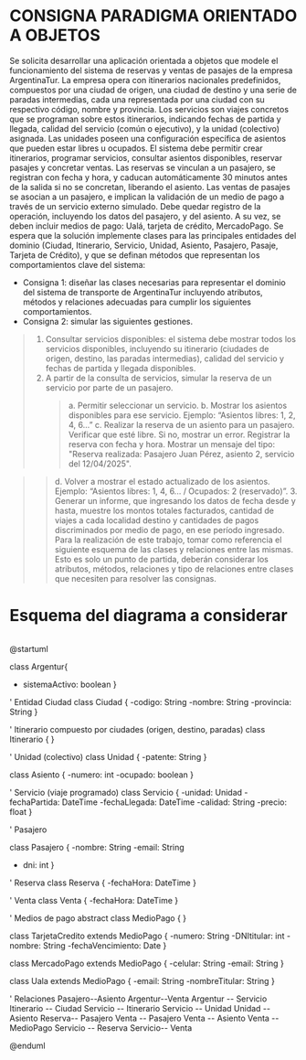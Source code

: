 # CONSIGNA PARADIGMA ORIENTADO A OBJETOS

Se solicita desarrollar una aplicación orientada a objetos que modele el funcionamiento
del sistema de reservas y ventas de pasajes de la empresa ArgentinaTur. La empresa
opera con itinerarios nacionales predefinidos, compuestos por una ciudad de origen,
una ciudad de destino y una serie de paradas intermedias, cada una representada por
una ciudad con su respectivo código, nombre y provincia. Los servicios son viajes
concretos que se programan sobre estos itinerarios, indicando fechas de partida y
llegada, calidad del servicio (común o ejecutivo), y la unidad (colectivo) asignada.
Las unidades poseen una configuración específica de asientos que pueden estar libres u
ocupados.
El sistema debe permitir crear itinerarios, programar servicios, consultar asientos
disponibles, reservar pasajes y concretar ventas. Las reservas se vinculan a un
pasajero, se registran con fecha y hora, y caducan automáticamente 30 minutos antes de
la salida si no se concretan, liberando el asiento. Las ventas de pasajes se asocian a
un pasajero, e implican la validación de un medio de pago a través de un servicio
externo simulado. Debe quedar registro de la operación, incluyendo los datos del
pasajero, y del asiento. A su vez, se deben incluir medios de pago: Ualá, tarjeta de
crédito, MercadoPago.
Se espera que la solución implemente clases para las principales entidades del dominio
(Ciudad, Itinerario, Servicio, Unidad, Asiento, Pasajero, Pasaje, Tarjeta de Crédito),
y que se definan métodos que representan los comportamientos clave del sistema:

- Consigna 1: diseñar las clases necesarias para representar el dominio del sistema de
  transporte de ArgentinaTur incluyendo atributos, métodos y relaciones adecuadas para
  cumplir los siguientes comportamientos.
- Consigna 2: simular las siguientes gestiones.

> 1.  Consultar servicios disponibles: el sistema debe mostrar todos los
>     servicios disponibles, incluyendo su itinerario (ciudades de origen,
>     destino, las paradas intermedias), calidad del servicio y fechas de
>     partida y llegada disponibles.
> 2.  A partir de la consulta de servicios, simular la reserva de un servicio
>     por parte de un pasajero.
>     > a. Permitir seleccionar un servicio.
>     > b. Mostrar los asientos disponibles para ese servicio. Ejemplo:
>     > “Asientos libres: 1, 2, 4, 6...”
>     > c. Realizar la reserva de un asiento para un pasajero. Verificar que
>     > esté libre. Si no, mostrar un error. Registrar la reserva con fecha
>     > y hora. Mostrar un mensaje del tipo: "Reserva realizada: Pasajero
>     > Juan Pérez, asiento 2, servicio del 12/04/2025".

> > d. Volver a mostrar el estado actualizado de los asientos. Ejemplo:
> > “Asientos libres: 1, 4, 6... / Ocupados: 2 (reservado)”. 3. Generar un informe, que ingresando los datos de fecha desde y hasta,
> > muestre los montos totales facturados, cantidad de viajes a cada
> > localidad destino y cantidades de pagos discriminados por medio de pago,
> > en ese período ingresado.
> > Para la realización de este trabajo, tomar como referencia el siguiente esquema de las
> > clases y relaciones entre las mismas. Esto es solo un punto de partida, deberán
> > considerar los atributos, métodos, relaciones y tipo de relaciones entre clases que
> > necesiten para resolver las consignas.

# Esquema del diagrama a considerar

```

```

@startuml

class Argentur{

- sistemaActivo: boolean
  }

' Entidad Ciudad
class Ciudad {
-codigo: String
-nombre: String
-provincia: String
}

' Itinerario compuesto por ciudades (origen, destino, paradas)
class Itinerario {
}

' Unidad (colectivo)
class Unidad {
-patente: String
}

class Asiento {
-numero: int
-ocupado: boolean
}

' Servicio (viaje programado)
class Servicio {
-unidad: Unidad
-fechaPartida: DateTime
-fechaLlegada: DateTime
-calidad: String
-precio: float
}

' Pasajero

class Pasajero {
-nombre: String
-email: String

- dni: int
  }

' Reserva
class Reserva {
-fechaHora: DateTime
}

' Venta
class Venta {
-fechaHora: DateTime
}

' Medios de pago
abstract class MedioPago {
}

class TarjetaCredito extends MedioPago {
-numero: String
-DNItitular: int
-nombre: String
-fechaVencimiento: Date
}

class MercadoPago extends MedioPago {
-celular: String
-email: String
}

class Uala extends MedioPago {
-email: String
-nombreTitular: String
}

' Relaciones
Pasajero--Asiento
Argentur--Venta
Argentur -- Servicio
Itinerario -- Ciudad
Servicio -- Itinerario
Servicio -- Unidad
Unidad -- Asiento
Reserva-- Pasajero
Venta -- Pasajero
Venta -- Asiento
Venta -- MedioPago
Servicio -- Reserva
Servicio-- Venta

@enduml

```

```
